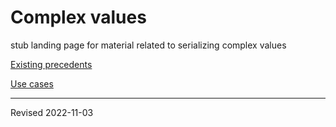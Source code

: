 # Complex values

stub landing page for material related to serializing complex values

[Existing precedents](existing_precedents.md)

[Use cases](use_cases.md)

----
Revised 2022-11-03
